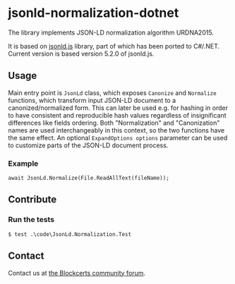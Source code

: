 # jsonld-normalization-dotnet

The library implements JSON-LD normalization algorithm URDNA2015. 

It is based on [jsonld.js](https://github.com/digitalbazaar/jsonld.js) library, part of which has been ported to C#/.NET. Current version is based version 5.2.0 of jsonld.js. 

## Usage

Main entry point is `JsonLd` class, which exposes `Canonize` and `Normalize` functions, which transform input JSON-LD document to a canonized/normalized form. 
This can later be used e.g. for hashing in order to have consistent and reproducible hash values regardless of insignificant differences like fields ordering.
Both "Normalization" and "Canonization" names are used interchangeably in this context, so the two functions have the same effect.
An optional `ExpandOptions options` parameter can be used to customize parts of the JSON-LD document process.

### Example

```
await JsonLd.Normalize(File.ReadAllText(fileName));
```

## Contribute

### Run the tests

```
$ test .\code\JsonLd.Normalization.Test
```

## Contact

Contact us at [the Blockcerts community forum](http://community.blockcerts.org/).
